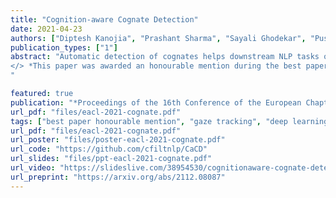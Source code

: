 ```yaml
---
title: "Cognition-aware Cognate Detection"
date: 2021-04-23
authors: ["Diptesh Kanojia", "Prashant Sharma", "Sayali Ghodekar", "Pushpak Bhattacharyya", "Gholamreza Haffari", "Malhar Kulkarni"]
publication_types: ["1"]
abstract: "Automatic detection of cognates helps downstream NLP tasks of Machine Translation, Cross-lingual Information Retrieval, Computational Phylogenetics and Cross-lingual Named Entity Recognition. Previous approaches for the task of cognate detection use orthographic, phonetic and semantic similarity based features sets. In this paper, we propose a novel method for enriching the feature sets, with cognitive features extracted from human readers' gaze behaviour. We collect gaze behaviour data for a small sample of cognates and show that extracted cognitive features help the task of cognate detection. However, gaze data collection and annotation is a costly task. We use the collected gaze behaviour data to predict cognitive features for a larger sample and show that predicted cognitive features, also, significantly improve the task performance. We report improvements of 10% with the collected gaze features, and 12% using the predicted gaze features, over the previously proposed approaches. Furthermore, we release the collected gaze behaviour data along with our code and cross-lingual models.
</> *This paper was awarded an honourable mention during the best papers award in the long papers category at EACL 2021.* </>
"

featured: true
publication: "*Proceedings of the 16th Conference of the European Chapter of the Association for Computational Linguistics: Main Volume*"
url_pdf: "files/eacl-2021-cognate.pdf"
tags: ["best paper honourable mention", "gaze tracking", "deep learning", "cognate detection", "experimental", "cross lingual"]
url_pdf: "files/eacl-2021-cognate.pdf"
url_poster: "files/poster-eacl-2021-cognate.pdf"
url_code: "https://github.com/cfiltnlp/CaCD"
url_slides: "files/ppt-eacl-2021-cognate.pdf"
url_video: "https://slideslive.com/38954530/cognitionaware-cognate-detection"
url_preprint: "https://arxiv.org/abs/2112.08087"
---
```


